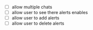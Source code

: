 - [ ] allow multiple chats
- [ ] allow user to see there alerts enables
- [ ] allow user to add alerts
- [ ] allow user to delete alerts